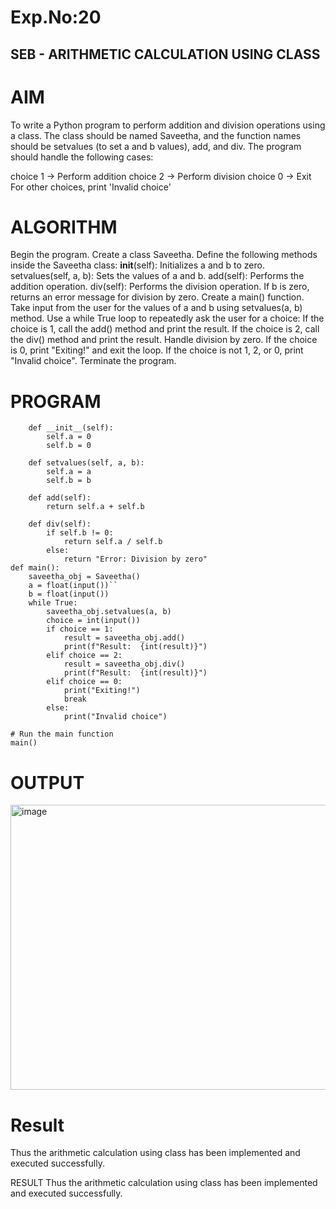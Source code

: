 # Exp.No:20
## SEB - ARITHMETIC CALCULATION USING CLASS
# AIM
To write a Python program to perform addition and division operations using a class. The class should be named Saveetha, and the function names should be setvalues (to set a and b values), add, and div. The program should handle the following cases:

choice 1 → Perform addition
choice 2 → Perform division
choice 0 → Exit
For other choices, print 'Invalid choice'
# ALGORITHM
Begin the program.
Create a class Saveetha.
Define the following methods inside the Saveetha class:
__init__(self): Initializes a and b to zero.
setvalues(self, a, b): Sets the values of a and b.
add(self): Performs the addition operation.
div(self): Performs the division operation. If b is zero, returns an error message for division by zero.
Create a main() function.
Take input from the user for the values of a and b using setvalues(a, b) method.
Use a while True loop to repeatedly ask the user for a choice:
If the choice is 1, call the add() method and print the result.
If the choice is 2, call the div() method and print the result. Handle division by zero.
If the choice is 0, print "Exiting!" and exit the loop.
If the choice is not 1, 2, or 0, print "Invalid choice".
Terminate the program.
# PROGRAM
```
    def __init__(self):
        self.a = 0
        self.b = 0

    def setvalues(self, a, b):
        self.a = a
        self.b = b

    def add(self):
        return self.a + self.b

    def div(self):
        if self.b != 0:
            return self.a / self.b
        else:
            return "Error: Division by zero"
def main():
    saveetha_obj = Saveetha()
    a = float(input())``
    b = float(input())
    while True:
        saveetha_obj.setvalues(a, b)
        choice = int(input())
        if choice == 1:
            result = saveetha_obj.add()
            print(f"Result:  {int(result)}")
        elif choice == 2:
            result = saveetha_obj.div()
            print(f"Result:  {int(result)}")
        elif choice == 0:
            print("Exiting!")
            break
        else:
            print("Invalid choice")

# Run the main function
main()
```


# OUTPUT
<img width="1011" height="456" alt="image" src="https://github.com/user-attachments/assets/5f716e34-0bd4-401b-a485-cc66108329f2" />

# Result
Thus the arithmetic calculation using class has been implemented and executed successfully.


RESULT
Thus the arithmetic calculation using class has been implemented and executed successfully.
